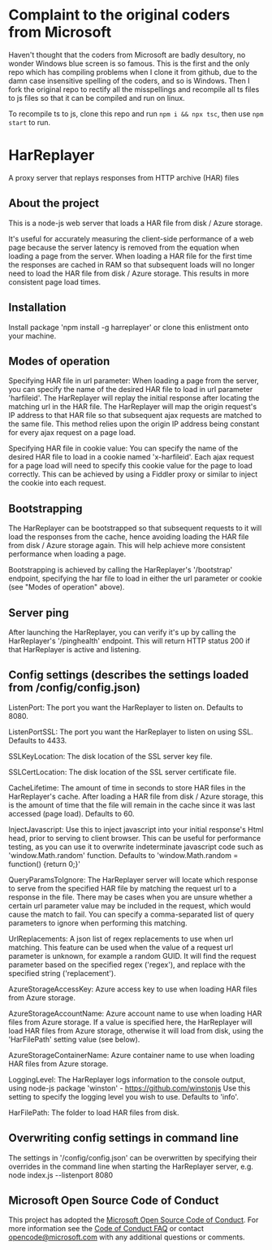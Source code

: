 # Complaint to the original coders from Microsoft
Haven't thought that the coders from Microsoft are badly desultory, no wonder Windows blue screen is so famous. This is the first and the only repo which has compiling problems when I clone it from github, due to the damn case insensitive spelling of the coders, and so is Windows. Then I fork the original repo to rectify all the misspellings and recompile all ts files to js files so that it can be compiled and run on linux.

To recompile ts to js, clone this repo and run `npm i && npx tsc`, then use `npm start` to run.

# HarReplayer
A proxy server that replays responses from HTTP archive (HAR) files

## About the project
This is a node-js web server that loads a HAR file from disk / Azure storage.  

It's useful for accurately measuring the client-side performance of a web page because the server latency is removed from the equation when loading a page from the server.  When loading a HAR file for the first time the responses are cached in RAM so that subsequent loads will no longer need to load the HAR file from disk / Azure storage.  This results in more consistent page load times.

## Installation
Install package 'npm install -g harreplayer' or clone this enlistment onto your machine.

## Modes of operation
Specifying HAR file in url parameter: When loading a page from the server, you can specify the name of the desired HAR file to load in url parameter 'harfileid'.  The HarReplayer will replay the initial response after locating the matching url in the HAR file.  The HarReplayer will map the origin request's IP address to that HAR file so that subsequent ajax requests are matched to the same file.  This method relies upon the origin IP address being constant for every ajax request on a page load.

Specifying HAR file in cookie value: You can specify the name of the desired HAR file to load in a cookie named 'x-harfileid'.  Each ajax request for a page load will need to specify this cookie value for the page to load correctly.  This can be achieved by using a Fiddler proxy or similar to inject the cookie into each request.

## Bootstrapping
The HarReplayer can be bootstrapped so that subsequent requests to it will load the responses from the cache, hence avoiding loading the HAR file from disk / Azure storage again.  This will help achieve more consistent performance when loading a page.

Bootstrapping is achieved by calling the HarReplayer's '/bootstrap' endpoint, specifying the har file to load in either the url parameter or cookie (see "Modes of operation" above).

## Server ping
After launching the HarReplayer, you can verify it's up by calling the HarReplayer's '/pinghealth' endpoint.  This will return HTTP status 200 if that HarReplayer is active and listening.

## Config settings (describes the settings loaded from /config/config.json)
ListenPort: The port you want the HarReplayer to listen on.  Defaults to 8080.

ListenPortSSL: The port you want the HarReplayer to listen on using SSL.  Defaults to 4433.

SSLKeyLocation: The disk location of the SSL server key file.

SSLCertLocation: The disk location of the SSL server certificate file.

CacheLifetime: The amount of time in seconds to store HAR files in the HarReplayer's cache.  After loading a HAR file from disk / Azure storage, this is the amount of time that the file will remain in the cache since it was last accessed (page load).  Defaults to 60.

InjectJavascript: Use this to inject javascript into your initial response's Html head, prior to serving to client browser.  This can be useful for performance testing, as you can use it to overwrite indeterminate javascript code such as 'window.Math.random' function.  Defaults to 'window.Math.random = function() {return 0;}'

QueryParamsToIgnore: The HarReplayer server will locate which response to serve from the specified HAR file by matching the request url to a response in the file.  There may be cases when you are unsure whether a certain url parameter value may be included in the request, which would cause the match to fail.  You can specify a comma-separated list of query parameters to ignore when performing this matching.

UrlReplacements: A json list of regex replacements to use when url matching.  This feature can be used when the value of a request url parameter is unknown, for example a random GUID.  It will find the request parameter based on the specified regex ('regex'), and replace with the specified string ('replacement').

AzureStorageAccessKey: Azure access key to use when loading HAR files from Azure storage.

AzureStorageAccountName: Azure account name to use when loading HAR files from Azure storage.  If a value is specified here, the HarReplayer will load HAR files from Azure storage, otherwise it will load from disk, using the 'HarFilePath' setting value (see below).

AzureStorageContainerName: Azure container name to use when loading HAR files from Azure storage.

LoggingLevel: The HarReplayer logs information to the console output, using node-js package 'winston' - https://github.com/winstonjs
Use this setting to specify the logging level you wish to use.  Defaults to 'info'.

HarFilePath: The folder to load HAR files from disk.

## Overwriting config settings in command line
The settings in '/config/config.json' can be overwritten by specifying their overrides in the command line when starting the HarReplayer server, e.g. node index.js --listenport 8080


## Microsoft Open Source Code of Conduct
This project has adopted the [Microsoft Open Source Code of Conduct](https://opensource.microsoft.com/codeofconduct/). For more information see the [Code of Conduct FAQ](https://opensource.microsoft.com/codeofconduct/faq/) or contact [opencode@microsoft.com](mailto:opencode@microsoft.com) with any additional questions or comments.
